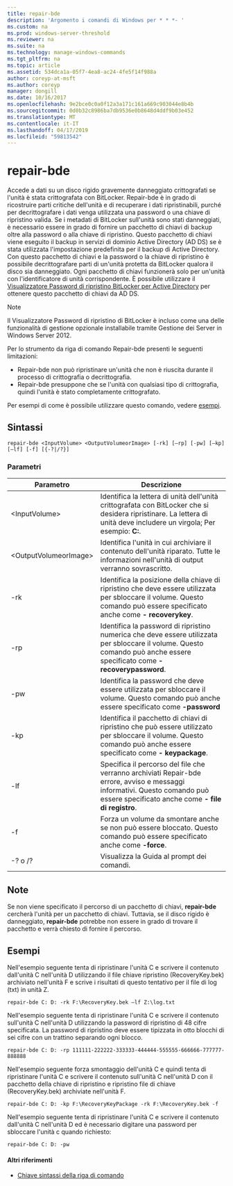 ```yaml
---
title: repair-bde
description: 'Argomento i comandi di Windows per * * *- '
ms.custom: na
ms.prod: windows-server-threshold
ms.reviewer: na
ms.suite: na
ms.technology: manage-windows-commands
ms.tgt_pltfrm: na
ms.topic: article
ms.assetid: 534dca1a-05f7-4ea8-ac24-4fe5f14f988a
author: coreyp-at-msft
ms.author: coreyp
manager: dongill
ms.date: 10/16/2017
ms.openlocfilehash: 9e2bce0c0a0f12a3a171c161a669c903044e8b4b
ms.sourcegitcommit: 0d0b32c8986ba7db9536e0b8648d4ddf9b03e452
ms.translationtype: MT
ms.contentlocale: it-IT
ms.lasthandoff: 04/17/2019
ms.locfileid: "59813542"
---
```

# <a name="repair-bde"></a>repair-bde



Accede a dati su un disco rigido gravemente danneggiato crittografati se l'unità è stata crittografata con BitLocker. Repair-bde è in grado di ricostruire parti critiche dell'unità e di recuperare i dati ripristinabili, purché per decrittografare i dati venga utilizzata una password o una chiave di ripristino valida. Se i metadati di BitLocker sull'unità sono stati danneggiati, è necessario essere in grado di fornire un pacchetto di chiavi di backup oltre alla password o alla chiave di ripristino. Questo pacchetto di chiavi viene eseguito il backup in servizi di dominio Active Directory (AD DS) se è stata utilizzata l'impostazione predefinita per il backup di Active Directory. Con questo pacchetto di chiavi e la password o la chiave di ripristino è possibile decrittografare parti di un'unità protetta da BitLocker qualora il disco sia danneggiato. Ogni pacchetto di chiavi funzionerà solo per un'unità con l'identificatore di unità corrispondente. È possibile utilizzare il [Visualizzatore Password di ripristino BitLocker per Active Directory](https://technet.microsoft.com/library/dd875531(v=ws.10).aspx) per ottenere questo pacchetto di chiavi da AD DS.

> [!NOTE]
> Il Visualizzatore Password di ripristino di BitLocker è incluso come una delle funzionalità di gestione opzionale installabile tramite Gestione dei Server in Windows Server 2012.

Per lo strumento da riga di comando Repair-bde presenti le seguenti limitazioni:
-   Repair-bde non può ripristinare un'unità che non è riuscita durante il processo di crittografia o decrittografia.
-   Repair-bde presuppone che se l'unità con qualsiasi tipo di crittografia, quindi l'unità è stato completamente crittografato.

Per esempi di come è possibile utilizzare questo comando, vedere [esempi](#BKMK_Examples).

## <a name="syntax"></a>Sintassi

```
repair-bde <InputVolume> <OutputVolumeorImage> [-rk] [–rp] [-pw] [–kp] [–lf] [-f] [{-?|/?}]
```

### <a name="parameters"></a>Parametri

|Parametro|Descrizione|
|---------|-----------|
|\<InputVolume>|Identifica la lettera di unità dell'unità crittografata con BitLocker che si desidera ripristinare. La lettera di unità deve includere un virgola; Per esempio: **C:**.|
|\<OutputVolumeorImage>|Identifica l'unità in cui archiviare il contenuto dell'unità riparato. Tutte le informazioni nell'unità di output verranno sovrascritto.|
|-rk|Identifica la posizione della chiave di ripristino che deve essere utilizzata per sbloccare il volume. Questo comando può essere specificato anche come **- recoverykey**.|
|-rp|Identifica la password di ripristino numerica che deve essere utilizzata per sbloccare il volume. Questo comando può anche essere specificato come **- recoverypassword**.|
|-pw|Identifica la password che deve essere utilizzata per sbloccare il volume. Questo comando può anche essere specificato come **-password**|
|-kp|Identifica il pacchetto di chiavi di ripristino che può essere utilizzato per sbloccare il volume. Questo comando può anche essere specificato come **- keypackage**.|
|-lf|Specifica il percorso del file che verranno archiviati Repair-bde errore, avviso e messaggi informativi. Questo comando può essere specificato anche come **- file di registro**.|
|-f|Forza un volume da smontare anche se non può essere bloccato. Questo comando può essere specificato anche come **-force**.|
|-? o /?|Visualizza la Guida al prompt dei comandi.|

## <a name="remarks"></a>Note

Se non viene specificato il percorso di un pacchetto di chiavi, **repair-bde** cercherà l'unità per un pacchetto di chiavi. Tuttavia, se il disco rigido è danneggiato, **repair-bde** potrebbe non essere in grado di trovare il pacchetto e verrà chiesto di fornire il percorso.

## <a name="BKMK_Examples"></a>Esempi

Nell'esempio seguente tenta di ripristinare l'unità C e scrivere il contenuto dall'unità C nell'unità D utilizzando il file chiave ripristino (RecoveryKey.bek) archiviato nell'unità F e scrive i risultati di questo tentativo per il file di log (txt) in unità Z.
```
repair-bde C: D: -rk F:\RecoveryKey.bek –lf Z:\log.txt
```
Nell'esempio seguente tenta di ripristinare l'unità C e scrivere il contenuto sull'unità C nell'unità D utilizzando la password di ripristino di 48 cifre specificata. La password di ripristino deve essere tipizzata in otto blocchi di sei cifre con un trattino separando ogni blocco.
```
repair-bde C: D: -rp 111111-222222-333333-444444-555555-666666-777777-888888
```
Nell'esempio seguente forza smontaggio dell'unità C e quindi tenta di ripristinare l'unità C e scrivere il contenuto sull'unità C nell'unità D con il pacchetto della chiave di ripristino e ripristino file di chiave (RecoveryKey.bek) archiviate nell'unità F.
```
repair-bde C: D: -kp F:\RecoveryKeyPackage -rk F:\RecoveryKey.bek -f
```
Nell'esempio seguente tenta di ripristinare l'unità C e scrivere il contenuto dall'unità C nell'unità D ed è necessario digitare una password per sbloccare l'unità c quando richiesto:
```
repair-bde C: D: -pw
```

#### <a name="additional-references"></a>Altri riferimenti

-   [Chiave sintassi della riga di comando](command-line-syntax-key.md)